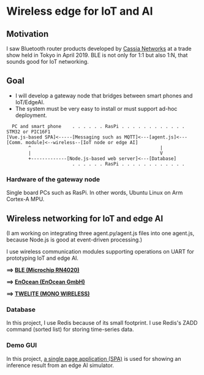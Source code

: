 # Wireless edge for IoT and AI

## Motivation

I saw Bluetooth router products developed by [Cassia Networks](https://www.cassianetworks.com/) at a trade show held in Tokyo in April 2019. BLE is not only for 1:1 but also 1:N, that sounds good for IoT networking.

## Goal

- I will develop a gateway node that bridges between smart phones and IoT/EdgeAI.
- The system must be very easy to install or must support ad-hoc deployment.

```
  PC and smart phone    . . . . . . RasPi . . . . . . . . . . . .                             STM32 or PIC16F1
[Vue.js-based SPA]<-----[Messaging such as MQTT]<---[agent.js]<---[Comm. module]<--wireless--[IoT node or edge AI]
        ^                                               |
        |                                               V
        +-------------[Node.js-based web server]<---[Database]
                        . . . . . . RasPi . . . . . . . . . . . .                                    
```

### Hardware of the gateway node

Single board PCs such as RasPi. In other words, Ubuntu Linux on Arm Cortex-A MPU.

## Wireless networking for IoT and edge AI

(I am working on integrating three agent.py/agent.js files into one agent.js, because Node.js is good at event-driven processing.)

I use wireless communication modules supporting operations on UART for prototyping IoT and edge AI.

**==> [BLE (Microchip RN4020)](./RN4020)**

**==> [EnOcean (EnOcean GmbH)](./EnOcean)**

**==> [TWELITE (MONO WIRELESS)](./TWELITE)**

### Database

In this project, I use Redis because of its small footprint. I use Redis's ZADD command (sorted list) for storing time-series data.

### Demo GUI

In this project, [a single page application (SPA)](./spa) is used for showing an inference result from an edge AI simulator.

